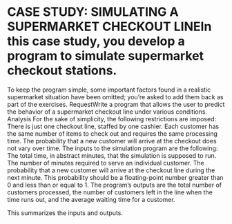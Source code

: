 # CASE STUDY: SIMULATING A SUPERMARKET CHECKOUT LINEIn this case study, you develop a program to simulate supermarket checkout stations. 

To keep the program simple, some important factors found in a realistic supermarket situation have been omitted; 
you’re asked to add them back as part of the exercises.
RequestWrite a program that allows the user to predict the behavior of a supermarket checkout line under various conditions.
Analysis
For the sake of simplicity, 
the following restrictions are imposed: There is just one checkout line, staffed by one cashier. 
Each customer has the same number of items to check out and requires the same processing time. 
The probability that a new customer will arrive at the checkout does not vary over time.
The inputs to the simulation program are the following: The total time, in abstract minutes, 
that the simulation is supposed to run. The number of minutes required to serve an individual customer. 
The probability that a new customer will arrive at the checkout line during the next minute. 
This probability should be a floating-point number greater than 0 and less than or equal to 1.
The program’s outputs are the total number of customers processed, the number of customers left in the line when the time runs out, 
and the average waiting time for a customer. 

This summarizes the inputs and outputs.
